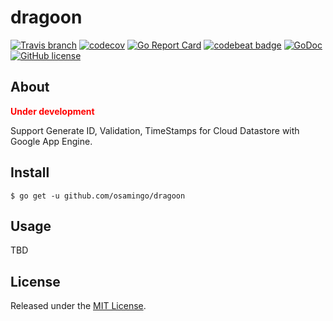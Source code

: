 # dragoon

[![Travis branch](https://img.shields.io/travis/osamingo/dragoon/master.svg)](https://travis-ci.org/osamingo/dragoon)
[![codecov](https://codecov.io/gh/osamingo/dragoon/branch/master/graph/badge.svg)](https://codecov.io/gh/osamingo/dragoon)
[![Go Report Card](https://goreportcard.com/badge/osamingo/dragoon)](https://goreportcard.com/report/osamingo/dragoon)
[![codebeat badge](https://codebeat.co/badges/4bd9e695-3c69-4c7a-b6a7-13c8a138c21a)](https://codebeat.co/projects/github-com-osamingo-dragoon-master)
[![GoDoc](https://godoc.org/github.com/osamingo/dragoon?status.svg)](https://godoc.org/github.com/osamingo/dragoon)
[![GitHub license](https://img.shields.io/badge/license-MIT-blue.svg)](https://raw.githubusercontent.com/osamingo/dragoon/master/LICENSE)

## About

<font color="red">**Under development**</font>

Support Generate ID, Validation, TimeStamps for Cloud Datastore with Google App Engine.

## Install

```
$ go get -u github.com/osamingo/dragoon
```

## Usage

TBD

## License

Released under the [MIT License](https://github.com/osamingo/dragoon/blob/master/LICENSE).

